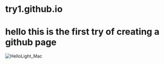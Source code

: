 # try1.github.io
# hello this is the first try of creating a github page
![HelloLight_Mac](https://user-images.githubusercontent.com/56640707/230802506-8115b1e0-e911-4a49-853b-10cc12683f34.png)

